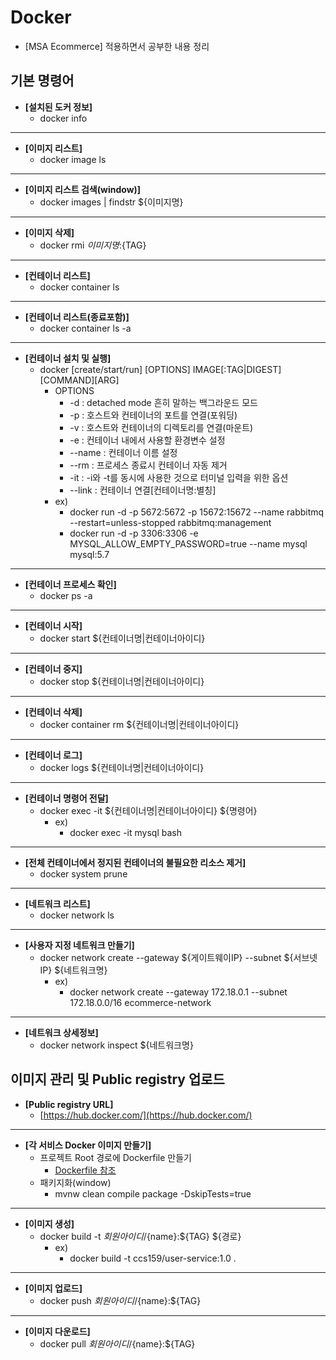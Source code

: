 # Docker
- [MSA Ecommerce] 적용하면서 공부한 내용 정리

## 기본 명령어 
- **[설치된 도커 정보]**
	- docker info
------------
- **[이미지 리스트]**
	- docker image ls
------------
- **[이미지 리스트 검색(window)]**
	- docker images | findstr ${이미지명}
------------
- **[이미지 삭제]**
	- docker rmi ${이미지명}:${TAG}
------------		
- **[컨테이너 리스트]**
	- docker container ls
------------
- **[컨테이너 리스트(종료포함)]**
	- docker container ls -a
------------
- **[컨테이너 설치 및 실행]**
	- docker [create/start/run] [OPTIONS] IMAGE[:TAG|DIGEST][COMMAND][ARG]
		- OPTIONS
			- -d : detached mode 흔히 말하는 백그라운드 모드
			- -p : 호스트와 컨테이너의 포트를 연결(포워딩)
			- -v : 호스트와 컨테이너의 디렉토리를 연결(마운트)
			- -e : 컨테이너 내에서 사용할 환경변수 설정
			- --name : 컨테이너 이름 설정
			- --rm : 프로세스 종료시 컨테이너 자동 제거
			- -it : -i와 -t를 동시에 사용한 것으로 터미널 입력을 위한 옵션
			- --link : 컨테이너 연결[컨테이너명:별칭]
		- ex)
			- docker run -d -p 5672:5672 -p 15672:15672 --name rabbitmq --restart=unless-stopped rabbitmq:management
			- docker run -d -p 3306:3306 -e MYSQL_ALLOW_EMPTY_PASSWORD=true --name mysql mysql:5.7
------------
- **[컨테이너 프로세스 확인]**
	- docker ps -a
------------
- **[컨테이너 시작]**
	- docker start ${컨테이너명|컨테이너아이디}	
------------
- **[컨테이너 중지]**
	- docker stop ${컨테이너명|컨테이너아이디}
------------
- **[컨테이너 삭제]**
	- docker container rm ${컨테이너명|컨테이너아이디}
------------
- **[컨테이너 로그]**
	- docker logs ${컨테이너명|컨테이너아이디}
------------
- **[컨테이너 명령어 전달]**
	- docker exec -it ${컨테이너명|컨테이너아이디} ${명령어}
		- ex)
			- docker exec -it mysql bash
-----------
- **[전체 컨테이너에서 정지된 컨테이너의 불필요한 리소스 제거]**
	- docker system prune
-----------
- **[네트워크 리스트]**
	- docker network ls
-----------
- **[사용자 지정 네트워크 만들기]**
	- docker network create --gateway ${게이트웨이IP} --subnet ${서브넷IP} ${네트워크명}
		- ex)
			- docker network create --gateway 172.18.0.1 --subnet 172.18.0.0/16 ecommerce-network
-----------
- **[네트워크 상세정보]**
	- docker network inspect ${네트워크명}

## 이미지 관리 및 Public registry 업로드
- **[Public registry URL]**
	- [https://hub.docker.com/](https://hub.docker.com/)
------------
- **[각 서비스 Docker 이미지 만들기]**	
	- 프로젝트 Root 경로에 Dockerfile 만들기
		- [Dockerfile 참조](https://github.com/heom/MSA-Ecommerce/blob/master/docker%20study/Dockerfile)
	- 패키지화(window)
		- mvnw clean compile package -DskipTests=true
------------
- **[이미지 생성]**	
	- docker build -t ${회원아이디}/${name}:${TAG} ${경로}
		- ex)
			- docker build -t ccs159/user-service:1.0 .
------------
- **[이미지 업로드]**	
	- docker push ${회원아이디}/${name}:${TAG}
------------
- **[이미지 다운로드]**	
	- docker pull ${회원아이디}/${name}:${TAG}
